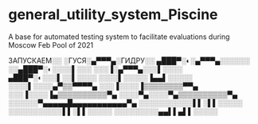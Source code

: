 # general_utility_system_Piscine
A base for automated testing system to facilitate evaluations during Moscow Feb Pool of 2021

ЗАПУСКАЕМ░░
░ГУСЯ░▄▀▀▀▄░ГИДРУ░░
▄███▀░◐░▄▀▀▀▄░░░░░░
░░▄███▀░◐░░░░▌░░░
░░░▐░▄▀▀▀▄░░░▌░░░░
▄███▀░◐░░░▌░░▌░░░░
░░░░▌░░░░░▐▄▄▌░░░░░
░░░░▌░░░░▄▀▒▒▀▀▀▀▄
░░░▐░░░░▐▒▒▒▒▒▒▒▒▀▀▄
░░░▐░░░░▐▄▒▒▒▒▒▒▒▒▒▒▀▄
░░░░▀▄░░░░▀▄▒▒▒▒▒▒▒▒▒▒▀▄
░░░░░░▀▄▄▄▄▄█▄▄▄▄▄▄▄▄▄▄▄▀▄
░░░░░░░░░░░▌▌░▌▌░░░░░
░░░░░░░░░░░▌▌░▌▌░░░░░
░░░░░░░░░▄▄▌▌▄▌▌░░░░░